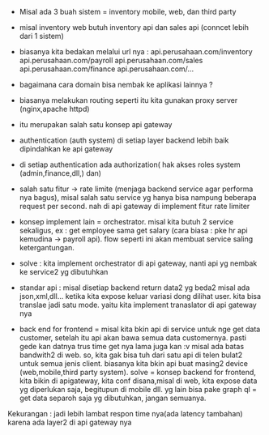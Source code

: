 - Misal ada 3 buah sistem = inventory mobile, web, dan third party

- misal inventory web butuh inventory api dan sales api (conncet lebih dari 1 sistem)

- biasanya kita bedakan melalui url nya : 
	api.perusahaan.com/inventory
	api.perusahaan.com/payroll
	api.perusahaan.com/sales
	api.perusahaan.com/finance
	api.perusahaan.com/...
	
- bagaimana cara domain bisa nembak ke aplikasi lainnya ?
- biasanya melakukan routing seperti itu kita gunakan proxy server (nginx,apache httpd)
- itu merupakan salah satu konsep api gateway
- authentication (auth system) di setiap layer backend lebih baik dipindahkan ke api gateway
- di setiap authentication ada authorization( hak akses roles system (admin,finance,dll,) dan)
- salah satu fitur -> rate limite (menjaga backend service agar performa nya bagus), misal salah satu service yg hanya bisa nampung beberapa request per second. nah di api gateway di implement fitur rate limiter
- konsep implement lain = orchestrator. misal kita butuh 2 service sekaligus, ex : get employee sama get salary (cara biasa : pke hr api kemudina ->  payroll api). flow seperti ini akan membuat service saling ketergantungan.
- solve : kita implement orchestrator di api gateway, nanti api yg nembak ke service2 yg dibutuhkan
- standar api : misal disetiap backend return data2 yg beda2 misal ada json,xml,dll...
ketika kita expose keluar variasi dong dilihat user. kita bisa translae jadi satu mode. yaitu kita implement tranaslator di api gateway nya
- back end for frontend = misal kita bkin api di service untuk nge get data customer, setelah itu api akan bawa semua data customernya. pasti gede kan datnya trus time get nya lama juga kan :v misal ada batas bandwith2 di web. so, kita gak bisa tuh dari satu api di telen bulat2 untuk semua jenis client. biasanya kita bkin api buat masing2 device (web,mobile,third party system).
solve = konsep backend for frontend, kita bikin di apigateway, kita conf disana,misal di web, kita expose data yg diperlukan saja, begitupun di mobile dll.
yg lain bisa pake graph ql = get data separoh saja yg dibutuhkan, jangan semuanya. 

Kekurangan : jadi lebih lambat respon time nya(ada latency tambahan) karena ada layer2 di api gateway nya